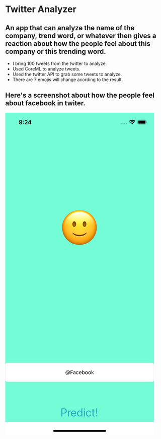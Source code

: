 
# Twitter Analyzer

## An app that can analyze the name of the company, trend word, or whatever then gives a reaction about how the people feel about this company or this trending word.

* I bring 100 tweets from the twitter to analyze.
* Used CoreML to analyze tweets.
* Used the twitter API to grab some tweets to analyze.
* There are 7 emojis will change acording to the result.



## Here's a screenshot about how the people feel about facebook in twiter.

![Twitter Image](Documentation/Twitter.png)

